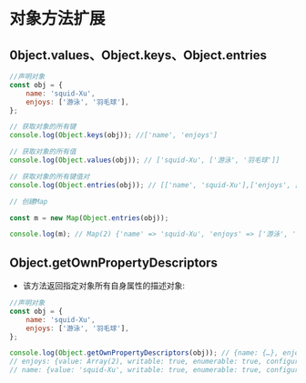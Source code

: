 # 对象方法扩展


## 0bject.values、Object.keys、Object.entries


```js
//声明对象
const obj = {
    name: 'squid-Xu',
    enjoys: ['游泳', '羽毛球'],
};

// 获取对象的所有键
console.log(Object.keys(obj)); //['name', 'enjoys']

// 获取对象的所有值
console.log(Object.values(obj)); // ['squid-Xu', ['游泳', '羽毛球']]

// 获取对象的所有键值对
console.log(Object.entries(obj)); // [['name', 'squid-Xu'],['enjoys', ['游泳', '羽毛球']]]

// 创建Map

const m = new Map(Object.entries(obj));

console.log(m); // Map(2) {'name' => 'squid-Xu', 'enjoys' => ['游泳', '羽毛球']}
```

## Object.getOwnPropertyDescriptors

- 该方法返回指定对象所有自身属性的描述对象:

```js
//声明对象
const obj = {
    name: 'squid-Xu',
    enjoys: ['游泳', '羽毛球'],
};

console.log(Object.getOwnPropertyDescriptors(obj)); // {name: {…}, enjoys: {…}}
// enjoys: {value: Array(2), writable: true, enumerable: true, configurable: true}
// name: {value: 'squid-Xu', writable: true, enumerable: true, configurable: true}
```

```js
```